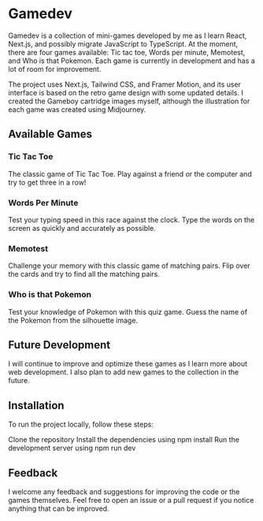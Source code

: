 # Gamedev

Gamedev is a collection of mini-games developed by me as I learn React, Next.js, and possibly migrate JavaScript to TypeScript. At the moment, there are four games available: Tic tac toe, Words per minute, Memotest, and Who is that Pokemon. Each game is currently in development and has a lot of room for improvement.

The project uses Next.js, Tailwind CSS, and Framer Motion, and its user interface is based on the retro game design with some updated details. I created the Gameboy cartridge images myself, although the illustration for each game was created using Midjourney.

## Available Games

### Tic Tac Toe

The classic game of Tic Tac Toe. Play against a friend or the computer and try to get three in a row!

### Words Per Minute

Test your typing speed in this race against the clock. Type the words on the screen as quickly and accurately as possible.

### Memotest

Challenge your memory with this classic game of matching pairs. Flip over the cards and try to find all the matching pairs.

### Who is that Pokemon

Test your knowledge of Pokemon with this quiz game. Guess the name of the Pokemon from the silhouette image.

## Future Development

I will continue to improve and optimize these games as I learn more about web development. I also plan to add new games to the collection in the future.

## Installation

To run the project locally, follow these steps:

Clone the repository
Install the dependencies using npm install
Run the development server using npm run dev

## Feedback

I welcome any feedback and suggestions for improving the code or the games themselves. Feel free to open an issue or a pull request if you notice anything that can be improved.

